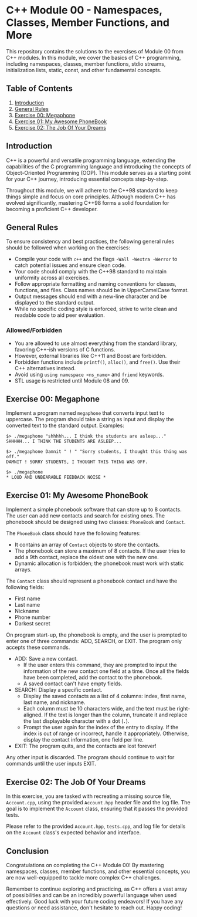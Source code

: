 # C++ Module 00 - Namespaces, Classes, Member Functions, and More

This repository contains the solutions to the exercises of Module 00 from C++ modules. In this module, we cover the basics of C++ programming, including namespaces, classes, member functions, stdio streams, initialization lists, static, const, and other fundamental concepts.

## Table of Contents

1. [Introduction](#introduction)
2. [General Rules](#general-rules)
3. [Exercise 00: Megaphone](#exercise-00-megaphone)
4. [Exercise 01: My Awesome PhoneBook](#exercise-01-my-awesome-phonebook)
5. [Exercise 02: The Job Of Your Dreams](#exercise-02-the-job-of-your-dreams)

## Introduction

C++ is a powerful and versatile programming language, extending the capabilities of the C programming language and introducing the concepts of Object-Oriented Programming (OOP). This module serves as a starting point for your C++ journey, introducing essential concepts step-by-step.

Throughout this module, we will adhere to the C++98 standard to keep things simple and focus on core principles. Although modern C++ has evolved significantly, mastering C++98 forms a solid foundation for becoming a proficient C++ developer.

## General Rules

To ensure consistency and best practices, the following general rules should be followed when working on the exercises:

- Compile your code with `c++` and the flags `-Wall -Wextra -Werror` to catch potential issues and ensure clean code.
- Your code should comply with the C++98 standard to maintain uniformity across all exercises.
- Follow appropriate formatting and naming conventions for classes, functions, and files. Class names should be in UpperCamelCase format.
- Output messages should end with a new-line character and be displayed to the standard output.
- While no specific coding style is enforced, strive to write clean and readable code to aid peer evaluation.

### Allowed/Forbidden

- You are allowed to use almost everything from the standard library, favoring C++-ish versions of C functions.
- However, external libraries like C++11 and Boost are forbidden.
- Forbidden functions include `printf()`, `alloc()`, and `free()`. Use their C++ alternatives instead.
- Avoid using `using namespace <ns_name>` and `friend` keywords.
- STL usage is restricted until Module 08 and 09.

## Exercise 00: Megaphone

Implement a program named `megaphone` that converts input text to uppercase. The program should take a string as input and display the converted text to the standard output. Examples:

```
$> ./megaphone "shhhhh... I think the students are asleep..."
SHHHHH... I THINK THE STUDENTS ARE ASLEEP...

$> ./megaphone Damnit " ! " "Sorry students, I thought this thing was off."
DAMNIT ! SORRY STUDENTS, I THOUGHT THIS THING WAS OFF.

$> ./megaphone
* LOUD AND UNBEARABLE FEEDBACK NOISE *
```

## Exercise 01: My Awesome PhoneBook

Implement a simple phonebook software that can store up to 8 contacts. The user can add new contacts and search for existing ones. The phonebook should be designed using two classes: `PhoneBook` and `Contact`.

The `PhoneBook` class should have the following features:

- It contains an array of `Contact` objects to store the contacts.
- The phonebook can store a maximum of 8 contacts. If the user tries to add a 9th contact, replace the oldest one with the new one.
- Dynamic allocation is forbidden; the phonebook must work with static arrays.

The `Contact` class should represent a phonebook contact and have the following fields:

- First name
- Last name
- Nickname
- Phone number
- Darkest secret

On program start-up, the phonebook is empty, and the user is prompted to enter one of three commands: ADD, SEARCH, or EXIT. The program only accepts these commands.

- ADD: Save a new contact.
  - If the user enters this command, they are prompted to input the information of the new contact one field at a time. Once all the fields have been completed, add the contact to the phonebook.
  - A saved contact can't have empty fields.
- SEARCH: Display a specific contact.
  - Display the saved contacts as a list of 4 columns: index, first name, last name, and nickname.
  - Each column must be 10 characters wide, and the text must be right-aligned. If the text is longer than the column, truncate it and replace the last displayable character with a dot (`.`).
  - Prompt the user again for the index of the entry to display. If the index is out of range or incorrect, handle it appropriately. Otherwise, display the contact information, one field per line.
- EXIT: The program quits, and the contacts are lost forever!

Any other input is discarded. The program should continue to wait for commands until the user inputs EXIT.

## Exercise 02: The Job Of Your Dreams

In this exercise, you are tasked with recreating a missing source file, `Account.cpp`, using the provided `Account.hpp` header file and the log file. The goal is to implement the `Account` class, ensuring that it passes the provided tests.

Please refer to the provided `Account.hpp`, `tests.cpp`, and log file for details on the `Account` class's expected behavior and interface.

## Conclusion

Congratulations on completing the C++ Module 00! By mastering namespaces, classes, member functions, and other essential concepts, you are now well-equipped to tackle more complex C++ challenges.

Remember to continue exploring and practicing, as C++ offers a vast array of possibilities and can be an incredibly powerful language when used effectively. Good luck with your future coding endeavors! If you have any questions or need assistance, don't hesitate to reach out. Happy coding!

